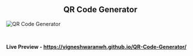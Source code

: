 <h2 align = "center">QR Code Generator</h2>

![QR Code Generator](https://user-images.githubusercontent.com/122967566/213379694-51ecd941-c317-4d3f-a0ea-8dcf5daa3f00.png)

<br>

**Live Preview - https://vigneshwaranwh.github.io/QR-Code-Generator/**
